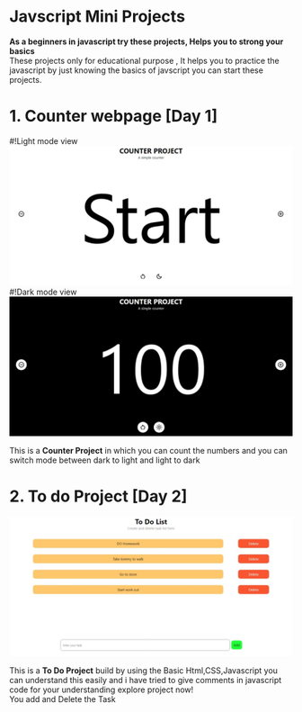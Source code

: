 # Javscript Mini Projects
 <b>As a beginners in javascript try these projects, Helps you to strong your basics</b>
 <br>
 These projects only for educational purpose , It helps you to practice the javascript by just knowing the basics of javscript you can start these projects.
 # 1. Counter webpage [Day 1]
 #!Light mode view
 <img src="https://raw.githubusercontent.com/arshcode999/Javscript-Mini-Projects/main/counter%20project/Preview/light%20mode.jpeg">
 <br>
  #!Dark mode view
 <img src="https://raw.githubusercontent.com/arshcode999/Javscript-Mini-Projects/main/counter%20project/Preview/dark%20mode.jpeg">
 <p>This is a <b>Counter Project</b> in which you can count the numbers and you can switch mode between dark to light and light to dark</p>

 # 2. To do Project [Day 2]
  <img src="https://raw.githubusercontent.com/arshcode999/Javscript-Mini-Projects/main/To%20Do%20app/preview/To%20do.jpeg">
  <p>This is a <b>To Do Project</b> build by using the Basic Html,CSS,Javascript you can understand this easily and i have tried to give comments in javascript code for your understanding explore project now!<br>You add and Delete the Task</p>

